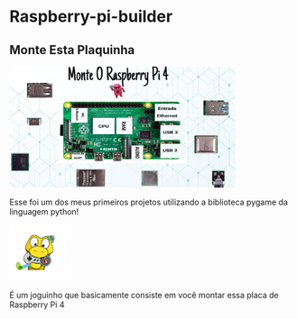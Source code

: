 # Raspberry-pi-builder
<h2>Monte Esta Plaquinha</h2>
<img width="400px" src="readme-media/raspberry-pi.png">
<div align="left">
  <p>Esse foi um dos meus primeiros projetos utilizando a biblioteca pygame da linguagem python!
  </p>
  <img width="100px" src="readme-media/pygame-icon.png">
  <p>É um joguinho que basicamente consiste em você montar essa placa de Raspberry Pi 4</p>
</div>

